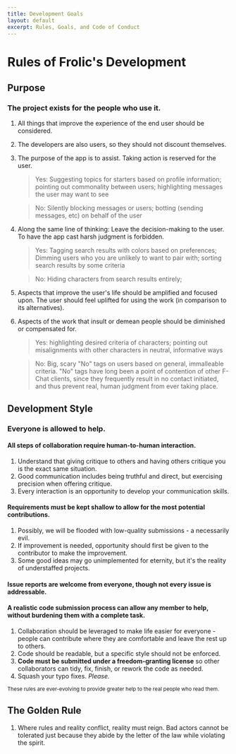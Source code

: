 ```yaml
---
title: Development Goals
layout: default
excerpt: Rules, Goals, and Code of Conduct
---
```

# Rules of Frolic's Development

## Purpose
### The project exists for the people who use it.
1. All things that improve the experience of the end user should be considered.
2. The developers are also users, so they should not discount themselves.
3. The purpose of the app is to assist. Taking action is reserved for the user.
   >Yes: Suggesting topics for starters based on profile information; pointing out commonality between users; highlighting messages the user may want to see

   >No: Silently blocking messages or users; botting (sending messages, etc) on behalf of the user
4. Along the same line of thinking: Leave the decision-making to the user. To have the app cast harsh judgment is forbidden.
   >Yes: Tagging search results with colors based on preferences; Dimming users who you are unlikely to want to pair with; sorting search results by some criteria

   >No: Hiding characters from search results entirely;
5. Aspects that improve the user's life should be amplified and focused upon. The user should feel uplifted for using the work (in comparison to its alternatives).
6. Aspects of the work that insult or demean people should be diminished or compensated for.
   >Yes: highlighting desired criteria of characters; pointing out misalignments with other characters in neutral, informative ways

   >No: Big, scary "No" tags on users based on general, immalleable criteria. "No" tags have long been a point of contention of other F-Chat clients, since they frequently result in no contact initiated, and thus prevent real, human judgment from ever taking place.

## Development Style
### Everyone is allowed to help.
#### All steps of collaboration require human-to-human interaction.
1. Understand that giving critique to others and having others critique you is the exact same situation.
2. Good communication includes being truthful and direct, but exercising precision when offering critique.
3. Every interaction is an opportunity to develop your communication skills.

#### Requirements must be kept shallow to allow for the most potential contributions.
1. Possibly, we will be flooded with low-quality submissions - a necessarily evil.
2. If improvement is needed, opportunity should first be given to the contributor to make the improvement.
3. Some good ideas may go unimplemented for eternity, but it's the reality of understaffed projects.

#### Issue reports are welcome from everyone, though not every issue is addressable.

#### A realistic code submission process can allow any member to help, without burdening them with a complete task.
1. Collaboration should be leveraged to make life easier for everyone - people can contribute where they are comfortable and leave the rest up to others.
2. Code should be readable, but a specific style should not be enforced.
3. **Code must be submitted under a freedom-granting license** so other collaborators can tidy, fix, finish, or rework the code as needed.
4. Squash your typo fixes. *Please.*

<small>These rules are ever-evolving to provide greater help to the real people who read them.</small>

## The Golden Rule
1. Where rules and reality conflict, reality must reign.
   Bad actors cannot be tolerated just because they abide by the letter of the law while violating the spirit.
